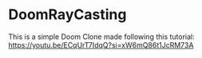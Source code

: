# DoomRayCasting
This is a simple Doom Clone made following this tutorial: https://youtu.be/ECqUrT7IdqQ?si=xW6mQ86t1JcRM73A
